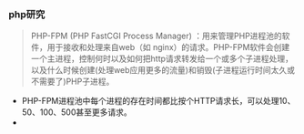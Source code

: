 ### php研究
>PHP-FPM (PHP FastCGI Process Manager) ：用来管理PHP进程池的软件，用于接收和处理来自web（如 nginx）的请求。PHP-FPM软件会创建一个主进程，控制何时以及如何把http请求转发给一个或多个子进程处理，以及什么时候创建(处理web应用更多的流量)和销毁(子进程运行时间太久或不需要了)PHP子进程。
+ PHP-FPM进程池中每个进程的存在时间都比按个HTTP请求长，可以处理10、50、100、500甚至更多请求。
+ 
